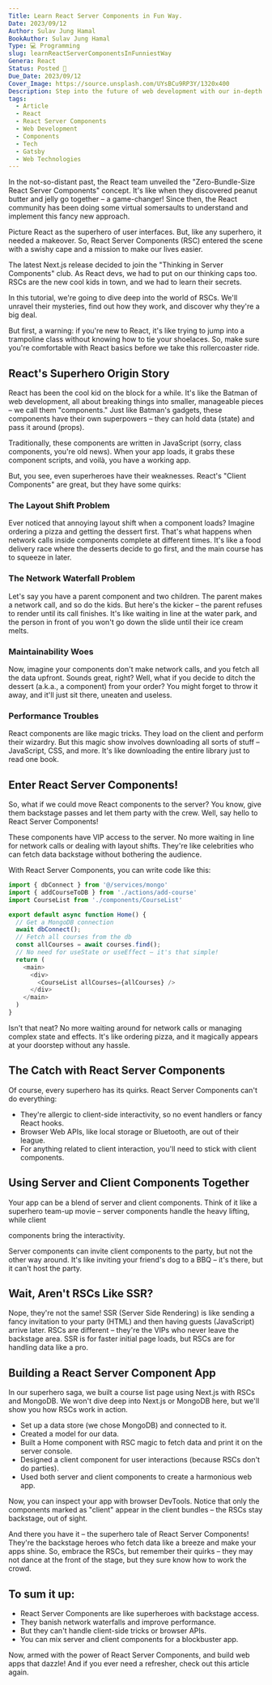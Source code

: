 ```yaml
---
Title: Learn React Server Components in Fun Way.
Date: 2023/09/12
Author: Sulav Jung Hamal
BookAuthor: Sulav Jung Hamal
Type: 💻 Programming
slug: learnReactServerComponentsInFunniestWay
Genera: React
Status: Posted 🔗
Due_Date: 2023/09/12
Cover_Image: https://source.unsplash.com/UYsBCu9RP3Y/1320x400
Description: Step into the future of web development with our in-depth exploration of React Server Components (RSCs). In this enlightening article, we demystify the transformative power of RSCs and how they are reshaping the way we build web applications.
tags:
  - Article
  - React
  - React Server Components
  - Web Development
  - Components
  - Tech
  - Gatsby
  - Web Technologies
---
```


In the not-so-distant past, the React team unveiled the "Zero-Bundle-Size React Server Components" concept. It's like when they discovered peanut butter and jelly go together – a game-changer! Since then, the React community has been doing some virtual somersaults to understand and implement this fancy new approach.

Picture React as the superhero of user interfaces. But, like any superhero, it needed a makeover. So, React Server Components (RSC) entered the scene with a swishy cape and a mission to make our lives easier.

The latest Next.js release decided to join the "Thinking in Server Components" club. As React devs, we had to put on our thinking caps too. RSCs are the new cool kids in town, and we had to learn their secrets.

In this tutorial, we're going to dive deep into the world of RSCs. We'll unravel their mysteries, find out how they work, and discover why they're a big deal.

But first, a warning: if you're new to React, it's like trying to jump into a trampoline class without knowing how to tie your shoelaces. So, make sure you're comfortable with React basics before we take this rollercoaster ride.

## React's Superhero Origin Story

React has been the cool kid on the block for a while. It's like the Batman of web development, all about breaking things into smaller, manageable pieces – we call them "components." Just like Batman's gadgets, these components have their own superpowers – they can hold data (state) and pass it around (props).

Traditionally, these components are written in JavaScript (sorry, class components, you're old news). When your app loads, it grabs these component scripts, and voilà, you have a working app.

But, you see, even superheroes have their weaknesses. React's "Client Components" are great, but they have some quirks:

### The Layout Shift Problem

Ever noticed that annoying layout shift when a component loads? Imagine ordering a pizza and getting the dessert first. That's what happens when network calls inside components complete at different times. It's like a food delivery race where the desserts decide to go first, and the main course has to squeeze in later.

### The Network Waterfall Problem

Let's say you have a parent component and two children. The parent makes a network call, and so do the kids. But here's the kicker – the parent refuses to render until its call finishes. It's like waiting in line at the water park, and the person in front of you won't go down the slide until their ice cream melts.

### Maintainability Woes

Now, imagine your components don't make network calls, and you fetch all the data upfront. Sounds great, right? Well, what if you decide to ditch the dessert (a.k.a., a component) from your order? You might forget to throw it away, and it'll just sit there, uneaten and useless.

### Performance Troubles

React components are like magic tricks. They load on the client and perform their wizardry. But this magic show involves downloading all sorts of stuff – JavaScript, CSS, and more. It's like downloading the entire library just to read one book.

## Enter React Server Components!

So, what if we could move React components to the server? You know, give them backstage passes and let them party with the crew. Well, say hello to React Server Components!

These components have VIP access to the server. No more waiting in line for network calls or dealing with layout shifts. They're like celebrities who can fetch data backstage without bothering the audience.

With React Server Components, you can write code like this:

```js
import { dbConnect } from '@/services/mongo'
import { addCourseToDB } from './actions/add-course'
import CourseList from './components/CourseList'

export default async function Home() {
  // Get a MongoDB connection
  await dbConnect();
  // Fetch all courses from the db
  const allCourses = await courses.find();
  // No need for useState or useEffect – it's that simple!
  return (
    <main>
      <div>
        <CourseList allCourses={allCourses} />  
      </div>
    </main>
  )
}
```

Isn't that neat? No more waiting around for network calls or managing complex state and effects. It's like ordering pizza, and it magically appears at your doorstep without any hassle.

## The Catch with React Server Components

Of course, every superhero has its quirks. React Server Components can't do everything:

- They're allergic to client-side interactivity, so no event handlers or fancy React hooks.
- Browser Web APIs, like local storage or Bluetooth, are out of their league.
- For anything related to client interaction, you'll need to stick with client components.

## Using Server and Client Components Together

Your app can be a blend of server and client components. Think of it like a superhero team-up movie – server components handle the heavy lifting, while client

 components bring the interactivity.

Server components can invite client components to the party, but not the other way around. It's like inviting your friend's dog to a BBQ – it's there, but it can't host the party.

## Wait, Aren't RSCs Like SSR?

Nope, they're not the same! SSR (Server Side Rendering) is like sending a fancy invitation to your party (HTML) and then having guests (JavaScript) arrive later. RSCs are different – they're the VIPs who never leave the backstage area. SSR is for faster initial page loads, but RSCs are for handling data like a pro.

## Building a React Server Component App

In our superhero saga, we built a course list page using Next.js with RSCs and MongoDB. We won't dive deep into Next.js or MongoDB here, but we'll show you how RSCs work in action.

- Set up a data store (we chose MongoDB) and connected to it.
- Created a model for our data.
- Built a Home component with RSC magic to fetch data and print it on the server console.
- Designed a client component for user interactions (because RSCs don't do parties).
- Used both server and client components to create a harmonious web app.

Now, you can inspect your app with browser DevTools. Notice that only the components marked as "client" appear in the client bundles – the RSCs stay backstage, out of sight.

And there you have it – the superhero tale of React Server Components! They're the backstage heroes who fetch data like a breeze and make your apps shine. So, embrace the RSCs, but remember their quirks – they may not dance at the front of the stage, but they sure know how to work the crowd.

## To sum it up:

- React Server Components are like superheroes with backstage access.
- They banish network waterfalls and improve performance.
- But they can't handle client-side tricks or browser APIs.
- You can mix server and client components for a blockbuster app.

Now, armed with the power of React Server Components, and build web apps that dazzle! And if you ever need a refresher, check out this article again.
